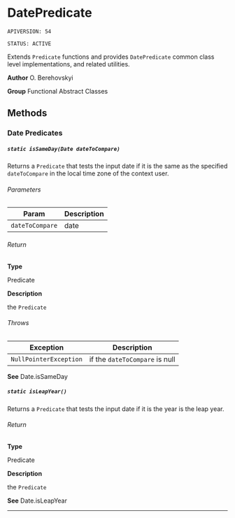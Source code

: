 # DatePredicate

`APIVERSION: 54`

`STATUS: ACTIVE`

Extends `Predicate` functions and provides `DatePredicate` common class level implementations, and related utilities.


**Author** O. Berehovskyi


**Group** Functional Abstract Classes

## Methods
### Date Predicates
##### `static isSameDay(Date dateToCompare)`

Returns a `Predicate` that tests the input date if it is the same as the specified `dateToCompare` in the local time zone of the context user.

###### Parameters
|Param|Description|
|---|---|
|`dateToCompare`|date|

###### Return

**Type**

Predicate

**Description**

the `Predicate`

###### Throws
|Exception|Description|
|---|---|
|`NullPointerException`|if the `dateToCompare` is null|


**See** Date.isSameDay

##### `static isLeapYear()`

Returns a `Predicate` that tests the input date if it is the year is the leap year.

###### Return

**Type**

Predicate

**Description**

the `Predicate`


**See** Date.isLeapYear

---

